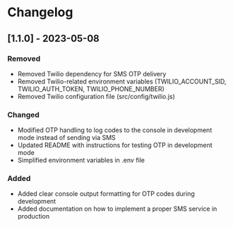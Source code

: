 # Changelog

## [1.1.0] - 2023-05-08

### Removed

- Removed Twilio dependency for SMS OTP delivery
- Removed Twilio-related environment variables (TWILIO_ACCOUNT_SID, TWILIO_AUTH_TOKEN, TWILIO_PHONE_NUMBER)
- Removed Twilio configuration file (src/config/twilio.js)

### Changed

- Modified OTP handling to log codes to the console in development mode instead of sending via SMS
- Updated README with instructions for testing OTP in development mode
- Simplified environment variables in .env file

### Added

- Added clear console output formatting for OTP codes during development
- Added documentation on how to implement a proper SMS service in production
